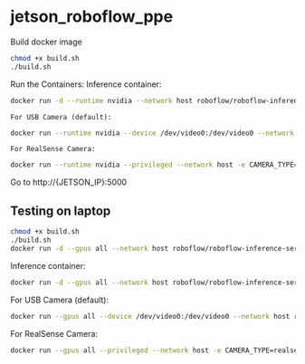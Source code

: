 # jetson_roboflow_ppe



Build docker image
```bash
chmod +x build.sh
./build.sh
```

Run the Containers:
Inference container:
```bash
docker run -d --runtime nvidia --network host roboflow/roboflow-inference-server-trt-jetson-5.1.1
```

    For USB Camera (default):
```bash
docker run --runtime nvidia --device /dev/video0:/dev/video0 --network host jetson-roboflow-area_detector-web
```
    For RealSense Camera:

```bash
docker run --runtime nvidia --privileged --network host -e CAMERA_TYPE=realsense jetson-roboflow-area_detector-web
```

Go to 
http://{JETSON_IP}:5000


## Testing on laptop
```bash
chmod +x build.sh
./build.sh
docker run -d --gpus all --network host roboflow/roboflow-inference-server-gpu:latest
```
Inference container:
```bash
docker run -d --gpus all --network host roboflow/roboflow-inference-server-gpu:latest
```

For USB Camera (default):
```bash
docker run --gpus all --device /dev/video0:/dev/video0 --network host roboflow-area_detector-web
```
For RealSense Camera:

```bash
docker run --gpus all --privileged --network host -e CAMERA_TYPE=realsense roboflow-area_detector-web
```
